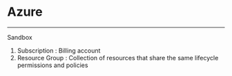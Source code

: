 # Azure

---
Sandbox
1. Subscription : Billing account
2. Resource Group : Collection of resources that share the same lifecycle permissions and policies 
